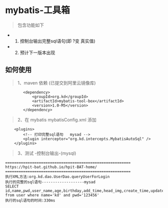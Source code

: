 # mybatis-工具箱
> 包含功能如下

- 1. 控制台输出完整sql语句(即 ?变 真实值)  
- 2. 预计下一版本出现


## 如何使用

> 1、maven 依赖  (已提交到阿里云镜像库)
```
		<dependency>
			<groupId>org.kd</groupId>
			<artifactId>mybatis-tool-box</artifactId>
			<version>1.0-M5</version>
		</dependency>
```

> 2、在 mybatis mybatisConfig.xml 添加
```
	<plugins> 
		<!-- 打印完整sql语句   mysad -->
		<plugin interceptor="org.kd.intercepts.MybatisAutoSql" />
	</plugins>  
```

> 3、测试 -控制台输出-(mysql)
```
========================================================
https://hpit-bat.github.io/hpit-BAT-home/
========================================================
执行XML方法:org.kd.dao.UserDao.queryUserForLogin
执行的完整的sql语句-------------------mysad
SELECT id,name,pwd,user_name,age,birthday,add_time,head_img,create_time,update_time,del_flag 
from user where name='kd' and pwd='123456'
执行的sql语句的时间:330ms
```		